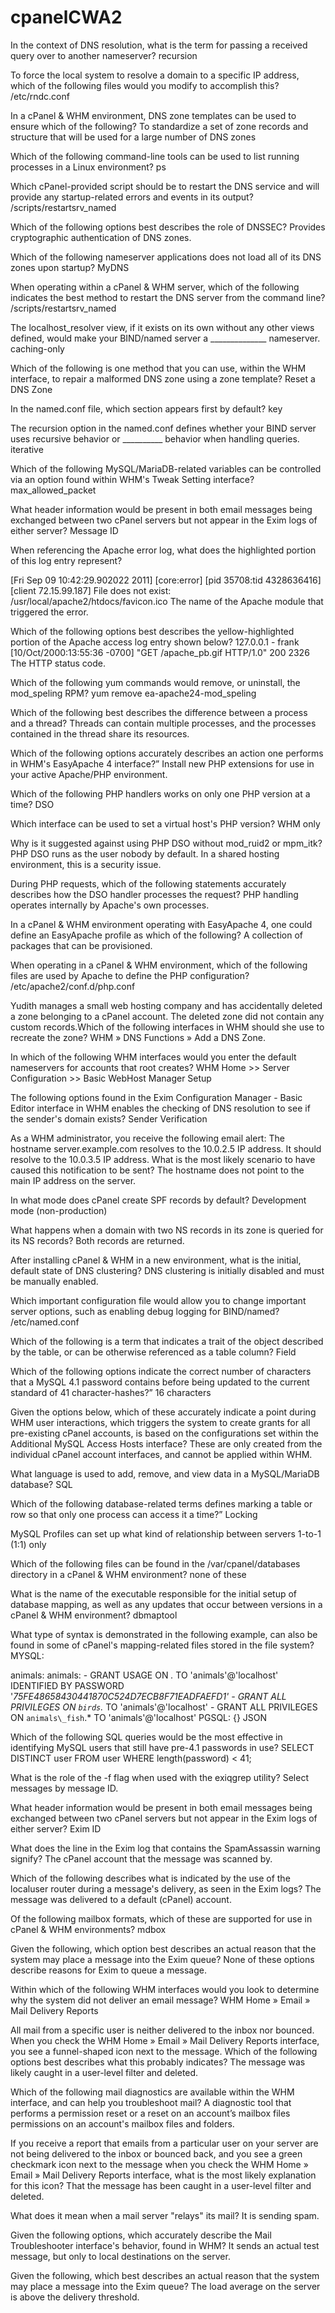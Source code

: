 # cpanelCWA2


In the context of DNS resolution, what is the term for passing a received query over to another nameserver?
recursion

To force the local system to resolve a domain to a specific IP address, which of the following files would you modify to accomplish this?
/etc/rndc.conf

In a cPanel & WHM environment, DNS zone templates can be used to ensure which of the following? To standardize a set of zone records and structure that will be used for a large number of DNS zones

Which of the following command-line tools can be used to list running processes in a Linux environment? ps

Which cPanel-provided script should be to restart the DNS service and will provide any startup-related errors and events in its output?
/scripts/restartsrv_named

Which of the following options best describes the role of DNSSEC?
Provides cryptographic authentication of DNS zones.

Which of the following nameserver applications does not load all of its DNS zones upon startup? MyDNS

When operating within a cPanel & WHM server, which of the following indicates the best method to restart the DNS server from the command line? /scripts/restartsrv_named

The localhost_resolver view, if it exists on its own without any other views defined, would make your BIND/named server a ______________ nameserver. caching-only

Which of the following is one method that you can use, within the WHM interface, to repair a malformed DNS zone using a zone template? Reset a DNS Zone

In the  named.conf file, which section appears first by default? key

The recursion option in the named.conf defines whether your BIND server uses recursive behavior or __________ behavior when handling queries. iterative

Which of the following MySQL/MariaDB-related variables can be controlled via an option found within WHM's Tweak Setting interface? max_allowed_packet

What header information would be present in both email messages being exchanged between two cPanel servers but not appear in the Exim logs of either server? Message ID

When referencing the Apache error log, what does the highlighted portion of this log entry represent?

[Fri Sep 09 10:42:29.902022 2011] [core:error] [pid 35708:tid 4328636416] [client 72.15.99.187] File does not exist: /usr/local/apache2/htdocs/favicon.ico 
The name of the Apache module that triggered the error.

Which of the following options best describes the yellow-highlighted portion of the Apache access log entry shown below?
127.0.0.1 - frank [10/Oct/2000:13:55:36 -0700] "GET /apache_pb.gif HTTP/1.0" 200 2326
The HTTP status code.

Which of the following yum commands would remove, or uninstall, the mod_speling RPM?
yum remove ea-apache24-mod_speling

Which of the following best describes the difference between a process and a thread?
Threads can contain multiple processes, and the processes contained in the thread share its resources.

Which of the following options accurately describes an action one performs in WHM's EasyApache 4 interface?”
Install new PHP extensions for use in your active Apache/PHP environment.

Which of the following PHP handlers works on only one PHP version at a time?
DSO

Which interface can be used to set a virtual host's PHP version?
WHM only

Why is it suggested against using PHP DSO without mod_ruid2 or mpm_itk?
PHP DSO runs as the user nobody by default. In a shared hosting environment, this is a security issue.

During PHP requests, which of the following statements accurately describes how the DSO handler processes the request?
PHP handling operates internally by Apache's own processes.

In a cPanel & WHM environment operating with EasyApache 4, one could define an EasyApache profile as which of the following?
A collection of packages that can be provisioned.

When operating in a cPanel & WHM environment, which of the following files are used by Apache to define the PHP configuration?
/etc/apache2/conf.d/php.conf

Yudith manages a small web hosting company and has accidentally deleted a zone belonging to a cPanel account. The deleted zone did not contain any custom records.Which of the following interfaces in WHM should she use to recreate the zone?
WHM » DNS Functions » Add a DNS Zone.

In which of the following WHM interfaces would you enter the default nameservers for accounts that root creates?
WHM Home >> Server Configuration >> Basic WebHost Manager Setup

The following options found in the Exim Configuration Manager - Basic Editor interface in WHM enables the checking of DNS resolution to see if the sender's domain exists?
Sender Verification

As a WHM administrator, you receive the following email alert:
The hostname server.example.com resolves to the 10.0.2.5 IP address. It should resolve to the 10.0.3.5 IP address.
What is the most likely scenario to have caused this notification to be sent?
The hostname does not point to the main IP address on the server.

In what mode does cPanel create SPF records by default?
Development mode (non-production)

What happens when a domain with two NS records in its zone is queried for its NS records?
Both records are returned.

After installing cPanel & WHM in a new environment, what is the initial, default state of DNS clustering?
DNS clustering is initially disabled and must be manually enabled.

Which important configuration file would allow you to change important server options, such as enabling debug logging for BIND/named?
/etc/named.conf

Which of the following is a term that indicates a trait of the object described by the table, or can be otherwise referenced as a table column?
Field

Which of the following options indicate the correct number of characters that a MySQL 4.1 password contains before being updated to the current standard of 41 character-hashes?”
16 characters

Given the options below, which of these accurately indicate a point during WHM user interactions, which triggers the system to create grants for all pre-existing cPanel accounts, is based on the configurations set within the Additional MySQL Access Hosts interface?
These are only created from the individual cPanel account interfaces, and cannot be applied within WHM.

What language is used to add, remove, and view data in a MySQL/MariaDB database?
SQL

Which of the following database-related terms defines marking a table or row so that only one process can access it a time?”
Locking

MySQL Profiles can set up what kind of relationship between servers
1-to-1 (1:1) only

Which of the following files can be found in the /var/cpanel/databases directory in a cPanel & WHM environment?
none of these

What is the name of the executable responsible for the initial setup of database mapping, as well as any updates that occur between versions in a cPanel & WHM environment?
dbmaptool

What type of syntax is demonstrated in the following example, can also be found in some of cPanel's mapping-related files stored in the file system?MYSQL: 

  animals: 
    animals: 
      - GRANT USAGE ON *.* TO 'animals'@'localhost' IDENTIFIED BY PASSWORD '*75FE48658430441870C524D7ECB8F71EADFAEFD1'
      - GRANT ALL PRIVILEGES ON `birds`.* TO 'animals'@'localhost'
      - GRANT ALL PRIVILEGES ON `animals\_fish`.* TO 'animals'@'localhost'
PGSQL: {}
JSON

Which of the following SQL queries would be the most effective in identifying MySQL users that still have pre-4.1 passwords in use?
SELECT DISTINCT user FROM user WHERE length(password) < 41;

What is the role of the -f flag when used with the exiqgrep utility?
Select messages by message ID.

What header information would be present in both email messages being exchanged between two cPanel servers but not appear in the Exim logs of either server?
Exim ID

What does the line in the Exim log that contains the SpamAssassin warning signify?
The cPanel account that the message was scanned by.

Which of the following describes what is indicated by the use of the localuser router during a message's delivery, as seen in the Exim logs?
The message was delivered to a default (cPanel) account.

Of the following mailbox formats, which of these are supported for use in cPanel & WHM environments?
mdbox

Given the following, which option best describes an actual reason that the system may place a message into the Exim queue?
None of these options describe reasons for Exim to queue a message.

Within which of the following WHM interfaces would you look to determine why the system did not deliver an email message?
WHM Home » Email » Mail Delivery Reports

All mail from a specific user is neither delivered to the inbox nor bounced. When you check the WHM Home » Email » Mail Delivery Reports interface, you see a funnel-shaped icon next to the message. Which of the following options best describes what this probably indicates?
The message was likely caught in a user-level filter and deleted.

Which of the following mail diagnostics are available within the WHM interface, and can help you troubleshoot mail?
A diagnostic tool that performs a permission reset or a reset on an account’s mailbox files permissions on an account's mailbox files and folders.

If you receive a report that emails from a particular user on your server are not being delivered to the inbox or bounced back, and you see a green checkmark icon next to the message when you check the WHM Home » Email » Mail Delivery Reports interface, what is the most likely explanation for this icon?
That the message has been caught in a user-level filter and deleted.

What does it mean when a mail server "relays" its mail?
It is sending spam.

Given the following options, which accurately describe the Mail Troubleshooter interface's behavior, found in WHM?
It sends an actual test message, but only to local destinations on the server.

Given the following, which best describes an actual reason that the system may place a message into the Exim queue?
The load average on the server is above the delivery threshold.

































